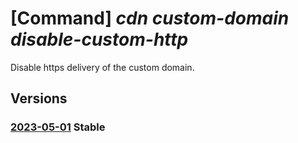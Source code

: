 # [Command] _cdn custom-domain disable-custom-http_

Disable https delivery of the custom domain.

## Versions

### [2023-05-01](/Resources/mgmt-plane/L3N1YnNjcmlwdGlvbnMve30vcmVzb3VyY2Vncm91cHMve30vcHJvdmlkZXJzL21pY3Jvc29mdC5jZG4vcHJvZmlsZXMve30vZW5kcG9pbnRzL3t9L2N1c3RvbWRvbWFpbnMve30vZGlzYWJsZWN1c3RvbWh0dHBz/2023-05-01.xml) **Stable**

<!-- mgmt-plane /subscriptions/{}/resourcegroups/{}/providers/microsoft.cdn/profiles/{}/endpoints/{}/customdomains/{}/disablecustomhttps 2023-05-01 -->
